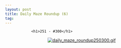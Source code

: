 ```yaml
---
layout: post
title: Daily Maze Roundup (6)
tag: 
---
```



                <h1>251 - #300</h1>
<div style="text-align: center;"><a href='/uploads/daily_maze_roundup250300.gif' title='daily_maze_roundup250300.gif'><img src='/uploads/daily_maze_roundup250300.thumbnail.gif' alt='daily_maze_roundup250300.gif' /></a></div>
            
